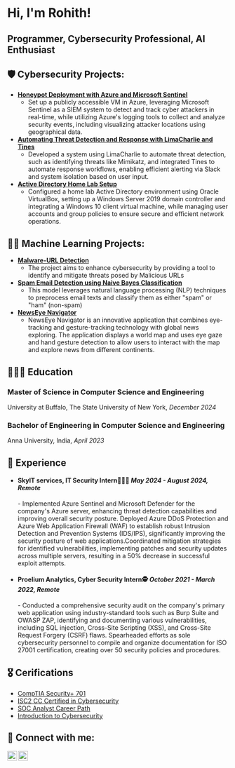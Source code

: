 <h1>Hi, I'm Rohith!<br/></h1><h2>Programmer, Cybersecurity Professional, AI Enthusiast</h2>

<h2>🛡️ Cybersecurity Projects:</h2>

- <a href="https://medium.com/@rohith2001.rd/honeypot-hack-catching-cyber-attackers-with-azure-and-microsoft-sentinel-440e99a214e8"><b>Honeypot Deployment with Azure and Microsoft Sentinel</b></a>
  - Set up a publicly accessible VM in Azure, leveraging Microsoft Sentinel as a SIEM system to detect and track cyber attackers in real-time, while utilizing Azure's logging tools to collect and analyze security events, including visualizing attacker locations using geographical data.
- <a href="https://medium.com/@rohith2001.rd/automating-threat-detection-and-response-with-limacharlie-and-tines-bd0008ae4d2e"><b>Automating Threat Detection and Response with LimaCharlie and Tines</b></a>
  - Developed a system using LimaCharlie to automate threat detection, such as identifying threats like Mimikatz, and integrated Tines to automate response workflows, enabling efficient alerting via Slack and system isolation based on user input.
- <a href="https://medium.com/@rohith2001.rd/active-directory-unleashed-creating-your-own-home-lab-from-scratch-f08c316d2969"><b>Active Directory Home Lab Setup</b></a> 
  - Configured a home lab Active Directory environment using Oracle VirtualBox, setting up a Windows Server 2019 domain controller and integrating a Windows 10 client virtual machine, while managing user accounts and group policies to ensure secure and efficient network operations.
    
<h2>👨‍💻 Machine Learning Projects:</h2>

- <a href="https://github.com/RohithDinakaranWHITEHAT/Malware-URL-Detection"><b>Malware-URL Detection</b></a> 
  - The project aims to enhance cybersecurity by providing a tool to identify and mitigate threats posed by Malicious URLs
- <a href="https://github.com/RohithDinakaranWHITEHAT/SpamEmailClassifier"><b>Spam Email Detection using Naive Bayes Classification</b></a>
  - This model leverages natural language processing (NLP) techniques to preprocess email texts and classify them as either "spam" or "ham" (non-spam)
- <a href="https://github.com/RohithDinakaranWHITEHAT/NewsEye-Navigator"><b>NewsEye Navigator</b></a>
  - NewsEye Navigator is an innovative application that combines eye-tracking and gesture-tracking technology with global news exploring. The application displays a world map and uses eye gaze and hand gesture detection to allow users to interact with the map and explore news from different continents.
<h2>👩🏻‍🎓 Education</h2>
<h3><b>Master of Science in Computer Science and Engineering</b></h3>
<p>University at Buffalo, The State University of New York, 
  <i>December 2024</i></p>
<h3><b>Bachelor of Engineering in Computer Science and Engineering</b></h3>
<p>Anna University, India, 
  <i>April 2023</i></p>
    

<h2>💼 Experience</h2>

- <h4><b>SkyIT services</b>, IT Security Intern👩🏻‍💻 <I>May 2024 - August 2024, Remote</I></h4>
      - Implemented Azure Sentinel and Microsoft Defender for the company's Azure server, enhancing threat detection capabilities and improving overall security posture.	Deployed Azure DDoS Protection and Azure Web Application Firewall (WAF) to establish robust Intrusion Detection and             Prevention Systems (IDS/IPS), significantly improving the security posture of web applications.Coordinated mitigation strategies for identified vulnerabilities, implementing patches and security updates across multiple servers, resulting in a 50% decrease in successful exploit attempts.

- <h4><b>Proelium Analytics</b>, Cyber Security Intern🕵 <I>October 2021 - March 2022, Remote</I></h4>
      - Conducted a comprehensive security audit on the company's primary web application using industry-standard tools such as Burp Suite and OWASP ZAP, identifying and documenting various vulnerabilities, including SQL injection, Cross-Site Scripting (XSS), and Cross-Site Request Forgery (CSRF) flaws. Spearheaded efforts as sole cybersecurity personnel to compile and organize documentation for ISO 27001 certification, creating over 50 security policies and procedures.

<h2>🎖️ Cerifications</h2>

- [CompTIA Security+ 701](https://www.credly.com/badges/148189c1-f995-4efa-a04d-70ecad12fe28/public_url)
- [ISC2 CC Certified in Cybersecurity](https://www.credly.com/badges/c751fc68-7ced-411c-bbab-78242ad84184/linked_in?t=s79bfp)
- [SOC Analyst Career Path](https://academy.hackthebox.com/achievement/1699070/path/390)
- [Introduction to Cybersecurity](https://www.credly.com/badges/ca75df06-b3c7-4cd1-9c70-0d159310e540?source=linked_in_profile)



<h2> 🤳 Connect with me:</h2>



[<img align="left" alt="JoshMadakor | LinkedIn" width="22px" src="https://cdn.jsdelivr.net/npm/simple-icons@v3/icons/linkedin.svg" />][linkedin]
[<img align="left" alt="JoshMadakor | Instagram" width="22px" src="https://cdn.jsdelivr.net/npm/simple-icons@v3/icons/instagram.svg" />][instagram]

[instagram]: https://www.instagram.com/rohith__dinakaran/
[linkedin]: https://www.linkedin.com/in/rohith-dinakaran/


